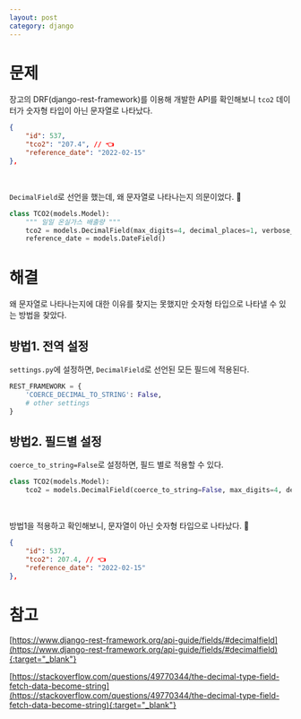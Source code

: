 ```yaml
---
layout: post
category: django
---
```


# 문제

장고의 DRF(django-rest-framework)를 이용해 개발한 API를 확인해보니 `tco2` 데이터가 숫자형 타입이 아닌 문자열로 나타났다.

```json
{
    "id": 537,
    "tco2": "207.4", // 👈
    "reference_date": "2022-02-15"
},
```

<br>

`DecimalField`로 선언을 했는데, 왜 문자열로 나타나는지 의문이었다. 🤔

```python
class TCO2(models.Model):
    """ 일일 온실가스 배출량 """
    tco2 = models.DecimalField(max_digits=4, decimal_places=1, verbose_name='tCO2')
    reference_date = models.DateField()
```

# 해결

왜 문자열로 나타나는지에 대한 이유를 찾지는 못했지만 숫자형 타입으로 나타낼 수 있는 방법을 찾았다.

## 방법1. 전역 설정

`settings.py`에 설정하면, `DecimalField`로 선언된 모든 필드에 적용된다.

```python
REST_FRAMEWORK = {
    'COERCE_DECIMAL_TO_STRING': False,
    # other settings
}
```

## 방법2. 필드별 설정

`coerce_to_string=False`로 설정하면, 필드 별로 적용할 수 있다.

```python
class TCO2(models.Model):
    tco2 = models.DecimalField(coerce_to_string=False, max_digits=4, decimal_places=1, verbose_name='tCO2')
```

<br>

방법1을 적용하고 확인해보니, 문자열이 아닌 숫자형 타입으로 나타났다. 👏

```json
{
    "id": 537,
    "tco2": 207.4, // 👈
    "reference_date": "2022-02-15"
},
```

# 참고

[https://www.django-rest-framework.org/api-guide/fields/#decimalfield](https://www.django-rest-framework.org/api-guide/fields/#decimalfield){:target="_blank"}

[https://stackoverflow.com/questions/49770344/the-decimal-type-field-fetch-data-become-string](https://stackoverflow.com/questions/49770344/the-decimal-type-field-fetch-data-become-string){:target="_blank"}
